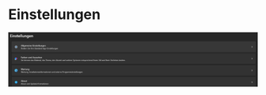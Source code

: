 # Einstellungen

![image](/LiftDataManager/Docs/HelpImages/image92.png)  

[//]: # (Tags: Einstellungen | Allgemeine Einstellungen | Auto Save | Adminmode  | Infocentersettings | Plotstyles | Farben und Aussehen | App Theme | App Material | App Akzentfarbe | System Akzentfarbe | Wartung | Installationsinformationen | Update Check | Diagnostics | Database | Externe Programme |About | Liftdatamanagerversion)  
